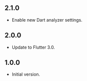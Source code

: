 ## 2.1.0

- Enable new Dart analyzer settings.

## 2.0.0

- Update to Flutter 3.0.

## 1.0.0

- Initial version.
